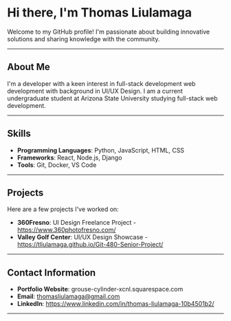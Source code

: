 # Hi there, I'm Thomas Liulamaga

Welcome to my GitHub profile! I'm passionate about building innovative solutions and sharing knowledge with the community.

---

## About Me
I'm a developer with a keen interest in full-stack development web development with background in UI/UX Design. I am a current undergraduate student at Arizona State University studying full-stack web development.  

---

## Skills
- **Programming Languages**: Python, JavaScript, HTML, CSS
- **Frameworks**: React, Node.js, Django
- **Tools**: Git, Docker, VS Code

---

## Projects
Here are a few projects I've worked on:
- **360Fresno**: UI Design Freelance Project - https://www.360photofresno.com/
- **Valley Golf Center**: UI/UX Design Showcase - https://tliulamaga.github.io/Git-480-Senior-Project/


---

## Contact Information
- **Portfolio Website**: grouse-cylinder-xcnl.squarespace.com
- **Email**: thomasliulamaga@gmail.com
- **LinkedIn**: https://www.linkedin.com/in/thomas-liulamaga-10b4501b2/

---
